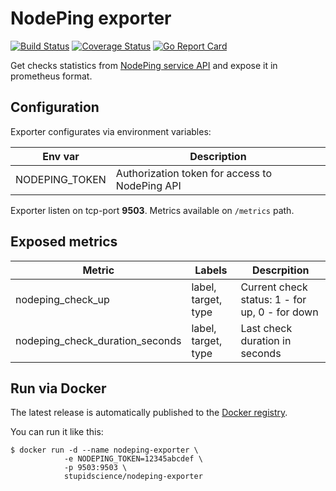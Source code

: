 # NodePing exporter
[![Build Status](https://travis-ci.org/StupidScience/nodeping-exporter.svg?branch=master)](https://travis-ci.org/StupidScience/nodeping-exporter)
[![Coverage Status](https://coveralls.io/repos/github/StupidScience/nodeping-exporter/badge.svg)](https://coveralls.io/github/StupidScience/nodeping-exporter)
[![Go Report Card](https://goreportcard.com/badge/github.com/StupidScience/nodeping-exporter)](https://goreportcard.com/report/github.com/StupidScience/nodeping-exporter)

Get checks statistics from [NodePing service API](https://nodeping.com/docs-api-overview.html) and expose it in prometheus format.

## Configuration

Exporter configurates via environment variables:

|Env var|Description|
|---|---|
|NODEPING_TOKEN|Authorization token for access to NodePing API|

Exporter listen on tcp-port **9503**. Metrics available on `/metrics` path.

## Exposed metrics

|Metric|Labels|Descrpition|
|---|---|---|
|nodeping_check_up|label, target, type|Current check status: 1 - for up, 0 - for down|
|nodeping_check_duration_seconds|label, target, type|Last check duration in seconds|

## Run via Docker

The latest release is automatically published to the [Docker registry](https://hub.docker.com/r/stupidscience/nodeping-exporter).

You can run it like this:
```
$ docker run -d --name nodeping-exporter \
            -e NODEPING_TOKEN=12345abcdef \
            -p 9503:9503 \
            stupidscience/nodeping-exporter
```

